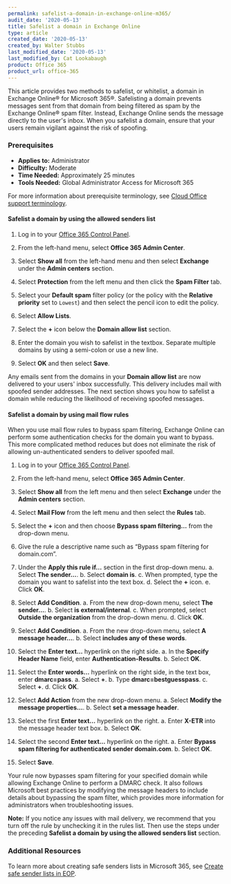 ```yaml
---
permalink: safelist-a-domain-in-exchange-online-m365/
audit_date: '2020-05-13'
title: Safelist a domain in Exchange Online
type: article
created_date: '2020-05-13'
created_by: Walter Stubbs
last_modified_date: '2020-05-13'
last_modified_by: Cat Lookabaugh
product: Office 365
product_url: office-365
---
```


This article provides two methods to safelist, or whitelist, a domain in Exchange Online® for Microsoft 365®. Safelisting a domain prevents messages sent from that domain from being filtered as spam by the Exchange Online® spam filter. Instead, Exchange Online sends the message directly to the user's inbox. When you safelist a domain, ensure that your users remain vigilant against the risk of spoofing.

### Prerequisites

- **Applies to:** Administrator
- **Difficulty:** Moderate
- **Time Needed:** Approximately 25 minutes
- **Tools Needed:** Global Administrator Access for Microsoft 365

For more information about prerequisite terminology, see [Cloud Office support terminology](/how-to/cloud-office-support-terminology).

#### Safelist a domain by using the allowed senders list

1.	Log in to your [Office 365 Control Panel](https://office365.cp.rackspace.com).

2.	From the left-hand menu, select **Office 365 Admin Center**.

3.	Select **Show all** from the left-hand menu and then select **Exchange** under the **Admin centers** section.

4.	Select **Protection** from the left menu and then click the **Spam Filter** tab.

5.	Select your **Default spam** filter policy (or the policy with the **Relative priority** set to `Lowest`) and then select the pencil icon to edit the policy.

6.	Select **Allow Lists**.

7.	Select the **+** icon below the **Domain allow list** section.

8.	Enter the domain you wish to safelist in the textbox. Separate multiple domains by using a semi-colon or use a new line.

9.	Select **OK** and then select **Save**.

Any emails sent from the domains in your **Domain allow list** are now delivered to your users' inbox successfully. This delivery includes mail with spoofed sender addresses. The next section shows you how to safelist a domain while reducing the likelihood of receiving spoofed messages.

#### Safelist a domain by using mail flow rules

When you use mail flow rules to bypass spam filtering, Exchange Online can perform some authentication checks for the domain you want to bypass. This more complicated method reduces but does not eliminate the risk of allowing un-authenticated senders to deliver spoofed mail.

1.	Log in to your [Office 365 Control Panel](https://office365.cp.rackspace.com).

2.	From the left-hand menu, select **Office 365 Admin Center**.

3.	Select **Show all** from the left menu and then select **Exchange** under the **Admin centers** section.

4.	Select **Mail Flow** from the left menu and then select the **Rules** tab.

5.	Select the **+** icon and then choose **Bypass spam filtering…** from the drop-down menu.

6.	Give the rule a descriptive name such as “Bypass spam filtering for domain.com”.

7.	Under the **Apply this rule if…** section in the first drop-down menu.
    a. Select **The sender…**.
    b. Select **domain is**. 
    c. When prompted, type the domain you want to safelist into the text box.
    d. Select the **+** icon.
    e. Click **OK**.

8.	Select **Add Condition**. 
    a. From the new drop-down menu, select **The sender…**.
    b. Select **is external/internal**. 
    c. When prompted, select **Outside the organization** from the drop-down menu.
    d. Click **OK**.

9.	Select **Add Condition**. 
    a. From the new drop-down menu, select **A message header…**.
    b. Select **includes any of these words**.

10.	Select the **Enter text…** hyperlink on the right side. 
    a. In the **Specify Header Name** field, enter **Authentication-Results**. 
    b. Select **OK**.

11.	Select the **Enter words…** hyperlink on the right side, in the text box, enter **dmarc=pass**.
    a. Select **+**.
    b. Type **dmarc=bestguesspass**.
    c. Select **+**.
    d. Click **OK**.

12.	Select **Add Action** from the new drop-down menu.
    a. Select **Modify the message properties…**.
    b. Select **set a message header**.

13.	Select the first **Enter text…** hyperlink on the right.
    a. Enter **X-ETR** into the message header text box.
    b. Select **OK**.

14.	Select the second **Enter text…** hyperlink on the right.
    a. Enter **Bypass spam filtering for authenticated sender domain.com**.
    b. Select **OK**.

15. Select **Save**.

Your rule now bypasses spam filtering for your specified domain while allowing Exchange Online to perform a DMARC check. It also follows Microsoft best practices by modifying the message headers to include details about bypassing the spam filter, which provides more information for administrators when troubleshooting issues.

**Note:** If you notice any issues with mail delivery, we recommend that you turn off the rule by unchecking it in the rules list. Then use the steps under the preceding **Safelist a domain by using the allowed senders list** section.

### Additional Resources

To learn more about creating safe senders lists in Microsoft 365, see [Create safe sender lists in EOP](https://docs.microsoft.com/en-us/microsoft-365/security/office-365-security/create-safe-sender-lists-in-office-365?view=o365-worldwide).
